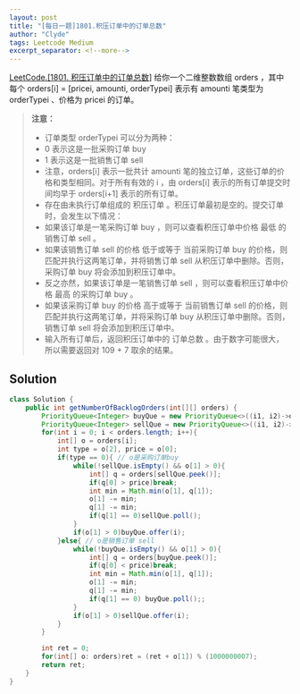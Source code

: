 ```yaml
---
layout: post
title: "[每日一题]1801.积压订单中的订单总数"
author: "Clyde"
tags: Leetcode Medium
excerpt_separator: <!--more-->
---
```


[LeetCode.[1801. 积压订单中的订单总数]](https://leetcode.cn/problems/number-of-orders-in-the-backlog/)  给你一个二维整数数组 orders ，其中每个 orders[i] = [pricei, amounti, orderTypei] 表示有 amounti 笔类型为 orderTypei 、价格为 pricei 的订单。<!--more-->

> **注意：**
>
>   * 订单类型 orderTypei 可以分为两种：
>   * 0 表示这是一批采购订单 buy
>   * 1 表示这是一批销售订单 sell
>   * 注意，orders[i] 表示一批共计 amounti 笔的独立订单，这些订单的价格和类型相同。对于所有有效的 i ，由 orders[i] 表示的所有订单提交时间均早于 orders[i+1] 表示的所有订单。
>   * 存在由未执行订单组成的 积压订单 。积压订单最初是空的。提交订单时，会发生以下情况：
>   * 如果该订单是一笔采购订单 buy ，则可以查看积压订单中价格 最低 的销售订单 sell 。
>   * 如果该销售订单 sell 的价格 低于或等于 当前采购订单 buy 的价格，则匹配并执行这两笔订单，并将销售订单 sell 从积压订单中删除。否则，采购订单 buy 将会添加到积压订单中。
>   * 反之亦然，如果该订单是一笔销售订单 sell ，则可以查看积压订单中价格 最高 的采购订单 buy 。
>   * 如果该采购订单 buy 的价格 高于或等于 当前销售订单 sell 的价格，则匹配并执行这两笔订单，并将采购订单 buy 从积压订单中删除。否则，销售订单 sell 将会添加到积压订单中。
>   * 输入所有订单后，返回积压订单中的 订单总数 。由于数字可能很大，所以需要返回对 109 + 7 取余的结果。

## Solution 

```java
class Solution {
    public int getNumberOfBacklogOrders(int[][] orders) {
        PriorityQueue<Integer> buyQue = new PriorityQueue<>((i1, i2)->orders[i2][0] - orders[i1][0]);
        PriorityQueue<Integer> sellQue = new PriorityQueue<>((i1, i2)->orders[i1][0] - orders[i2][0]);
        for(int i = 0; i < orders.length; i++){
            int[] o = orders[i];
            int type = o[2], price = o[0];
            if(type == 0){ // o是采购订单buy
                while(!sellQue.isEmpty() && o[1] > 0){
                    int[] q = orders[sellQue.peek()];
                    if(q[0] > price)break;
                    int min = Math.min(o[1], q[1]);
                    o[1] -= min;
                    q[1] -= min;
                    if(q[1] == 0)sellQue.poll();
                }
                if(o[1] > 0)buyQue.offer(i);
            }else{ // o是销售订单 sell
                while(!buyQue.isEmpty() && o[1] > 0){
                    int[] q = orders[buyQue.peek()];
                    if(q[0] < price)break;
                    int min = Math.min(o[1], q[1]);
                    o[1] -= min;
                    q[1] -= min;
                    if(q[1] == 0) buyQue.poll();;
                }
                if(o[1] > 0)sellQue.offer(i);
            }
        }

        int ret = 0;
        for(int[] o: orders)ret = (ret + o[1]) % (1000000007);
        return ret;
    }
}
```





